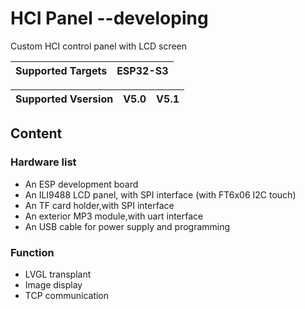 # HCI Panel  --developing

Custom HCI control panel with LCD screen

| Supported Targets | ESP32-S3 |
| ----------------- | -------- |

| Supported Vsersion |  V5.0  |  V5.1  |
| ------------------ | ------ | ------ |

## Content

### Hardware list

* An ESP development board
* An ILI9488 LCD panel, with SPI interface (with FT6x06 I2C touch)
* An TF card holder,with SPI interface
* An exterior MP3 module,with uart interface
* An USB cable for power supply and programming

### Function

* LVGL transplant
* Image display
* TCP communication